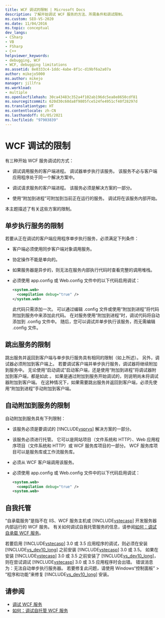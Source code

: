 ```yaml
---
title: WCF 调试的限制 | Microsoft Docs
description: 了解开始调试 WCF 服务的方法、所需条件和调试限制。
ms.custom: SEO-VS-2020
ms.date: 11/04/2016
ms.topic: conceptual
dev_langs:
- CSharp
- VB
- FSharp
- C++
helpviewer_keywords:
- debugging, WCF
- WCF, debugging limitations
ms.assetid: 8e0333c4-1ddc-4abe-8f1c-d19bf6a2a07a
author: mikejo5000
ms.author: mikejo
manager: jillfra
ms.workload:
- multiple
ms.openlocfilehash: 30ca43483c352a4f102ab196dc5ea8e8650cdf81
ms.sourcegitcommit: 620d30c60da8f9805fce524fe4951cf40f28297d
ms.translationtype: HT
ms.contentlocale: zh-CN
ms.lasthandoff: 01/05/2021
ms.locfileid: "97903839"
---
```

# <a name="limitations-on-wcf-debugging"></a>WCF 调试的限制
有三种开始 WCF 服务调试的方式：

- 调试调用服务的客户端进程。 调试器单步执行该服务。 该服务不必与客户端应用程序处于同一个解决方案中。

- 调试请求服务的客户端进程。 该服务必须是解决方案的一部分。

- 使用“附加到进程”可附加到当前正在运行的服务。 调试将在该服务内部开始。

本主题描述了有关这些方案的限制。

## <a name="limitations-on-stepping-into-a-service"></a>单步执行服务的限制
 若要从正在调试的客户端应用程序单步执行服务，必须满足下列条件：

- 客户端必须使用同步客户端对象调用服务。

- 协定操作不能是单向的。

- 如果服务器是异步的，则无法在服务内部执行代码时查看完整的调用堆栈。

- 必须使用 app.config 或 Web.config 文件中的以下代码启用调试：

    ```xml
    <system.web>
      <compilation debug="true" />
    </system.web>
    ```

     此代码只需添加一次。 可以通过编辑 .config 文件或使用“附加到进程”将代码附加到服务中来添加此代码。 在对服务使用“附加到进程”时，调试代码将自动添加到 .config 文件中。 随后，您可以调试并单步执行该服务，而无需编辑 .config 文件。

## <a name="limitations-on-stepping-out-of-a-service"></a>跳出服务的限制
 跳出服务并返回到客户端与单步执行服务具有相同的限制（如上所述）。 另外，调试器必须附加到客户端上。 若要调试客户端并单步执行服务，调试器将继续附加到服务中。 无论使用“启动调试”启动客户端，还是使用“附加到进程”将调试器附加到客户端，都是如此 。 如果是通过附加到服务开始调试的，则说明尚未将调试器附加到客户端。 在这种情况下，如果需要跳出服务并返回到客户端，必须先使用“附加到进程”手动附加到客户端。

## <a name="limitations-on-automatic-attach-to-a-service"></a>自动附加到服务的限制
 自动附加到服务具有下列限制：

- 该服务必须是要调试的 [!INCLUDE[vsprvs](../code-quality/includes/vsprvs_md.md)] 解决方案的一部分。

- 该服务必须进行托管。 它可以是网站项目（文件系统和 HTTP）、Web 应用程序项目（文件系统和 HTTP）或 WCF 服务库项目的一部分。 WCF 服务库项目可以是服务库或工作流服务库。

- 必须从 WCF 客户端调用该服务。

- 必须使用 app.config 或 Web.config 文件中的以下代码启用调试：

  ```xml
  <system.web>
    <compilation debug="true" />
  <system.web>
  ```

## <a name="self-hosting"></a>自我托管
 “自承载服务”是指不在 IIS、WCF 服务主机或 [!INCLUDE[vstecasp](../code-quality/includes/vstecasp_md.md)] 开发服务器内部运行的 WCF 服务。 有关如何调试自我托管服务的信息，请参阅[如何：调试自承载 WCF 服务](../debugger/how-to-debug-a-self-hosted-wcf-service.md)。

 若要启用 [!INCLUDE[vstecasp](../code-quality/includes/vstecasp_md.md)] 3.0 或 3.5 应用程序的调试，则必须在安装 [!INCLUDE[vs_dev10_long](../code-quality/includes/vs_dev10_long_md.md)] 之前安装 [!INCLUDE[vstecasp](../code-quality/includes/vstecasp_md.md)] 3.0 或 3.5。 如果在安装 [!INCLUDE[vstecasp](../code-quality/includes/vstecasp_md.md)] 3.0 或 3.5 之前安装了 [!INCLUDE[vs_dev10_long](../code-quality/includes/vs_dev10_long_md.md)]，则在尝试调试 [!INCLUDE[vstecasp](../code-quality/includes/vstecasp_md.md)] 3.0 或 3.5 应用程序时会出错。 错误消息为：无法自动单步执行服务器。 若要修复此问题，请使用 Windows“控制面板” > “程序和功能”来修复 [!INCLUDE[vs_dev10_long](../code-quality/includes/vs_dev10_long_md.md)] 安装。

## <a name="see-also"></a>请参阅
- [调试 WCF 服务](../debugger/debugging-wcf-services.md)
- [如何：调试自托管 WCF 服务](../debugger/how-to-debug-a-self-hosted-wcf-service.md)
